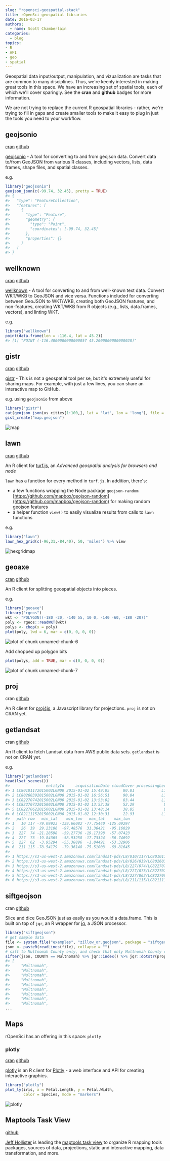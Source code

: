 ```yaml
---
slug: "ropensci-geospatial-stack"
title: rOpenSci geospatial libraries
date: 2016-03-17
authors:
  - name: Scott Chamberlain
categories:
  - blog
topics:
- R
- API
- geo
- spatial
---
```




Geospatial data input/output, manipulation, and vizualization are tasks that are common to many disciplines. Thus, we're keenly interested in making great tools in this space. We have an increasing set of spatial tools, each of which we'll cover sparingly. See the __cran__ and __github__ badges for more information.

We are not trying to replace the current R geospatial libraries - rather, we're trying to fill in gaps and create smaller tools to make it easy to plug in just the tools you need to your workflow.

## geojsonio

<a href="https://cran.rstudio.com/web/packages/geojsonio/"><span class="label label-warning">cran</span></a> <a href="https://github.com/ropensci/geojsonio"><span class="label label-info">github</span></a>

[geojsonio](https://github.com/ropensci/geojsonio) - A tool for converting to and from geojson data. Convert data to/from GeoJSON from various R classes, including vectors, lists, data frames, shape files, and spatial classes.

e.g.


```r
library("geojsonio")
geojson_json(c(-99.74, 32.45), pretty = TRUE)
#> {
#>   "type": "FeatureCollection",
#>   "features": [
#>     {
#>       "type": "Feature",
#>       "geometry": {
#>         "type": "Point",
#>         "coordinates": [-99.74, 32.45]
#>       },
#>       "properties": {}
#>     }
#>   ]
#> }
```

## wellknown

<a href="https://cran.rstudio.com/web/packages/wellknown/"><span class="label label-warning">cran</span></a> <a href="https://github.com/ropensci/wellknown"><span class="label label-info">github</span></a>

[wellknown](https://github.com/ropensci/wellknown) - A tool for converting to and from well-known text data. Convert WKT/WKB to GeoJSON and vice versa. Functions included for converting between GeoJSON to WKT/WKB, creating both GeoJSON features, and non-features, creating WKT/WKB from R objects (e.g., lists, data.frames, vectors), and linting WKT.

e.g.


```r
library("wellknown")
point(data.frame(lon = -116.4, lat = 45.2))
#> [1] "POINT (-116.4000000000000057 45.2000000000000028)"
```

## gistr

<a href="https://cran.rstudio.com/web/packages/gistr/"><span class="label label-warning">cran</span></a> <a href="https://github.com/ropensci/gistr"><span class="label label-info">github</span></a>

[gistr](https://github.com/ropensci/gistr) - This is not a geospatial tool per se, but it's extremely useful for sharing maps. For example, with just a few lines, you can share an interactive map to GitHub.

e.g. using `geojsonio` from above


```r
library("gistr")
cat(geojson_json(us_cities[1:100,], lat = 'lat', lon = 'long'), file = "map.geojson")
gist_create("map.geojson")
```

![map](/assets/blog-images/2016-03-17-ropensci-geospatial-stack/map.png)

## lawn

<a href="https://cran.rstudio.com/web/packages/lawn/"><span class="label label-warning">cran</span></a> <a href="https://github.com/ropensci/lawn"><span class="label label-info">github</span></a>

An R client for [turf.js](http://turfjs.org/), an _Advanced geospatial analysis for browsers and node_

`lawn` has a function for every method in `turf.js`. In addition, there's:

* a few functions wrapping the
Node package `geojson-random` [https://github.com/mapbox/geojson-random](https://github.com/mapbox/geojson-random) for making random geojson features
* a helper function `view()` to easily visualize results from calls to `lawn` functions

e.g.


```r
library("lawn")
lawn_hex_grid(c(-96,31,-84,40), 50, 'miles') %>% view
```

![hexgridmap](/assets/blog-images/2016-03-17-ropensci-geospatial-stack/hexgridmap.png)

## geoaxe

<a href="https://cran.rstudio.com/web/packages/geoaxe/"><span class="label label-warning">cran</span></a> <a href="https://github.com/ropenscilabs/geoaxe"><span class="label label-info">github</span></a>

An R client for splitting geospatial objects into pieces.

e.g.


```r
library("geoaxe")
library("rgeos")
wkt <- "POLYGON((-180 -20, -140 55, 10 0, -140 -60, -180 -20))"
poly <- rgeos::readWKT(wkt)
polys <- chop(x = poly)
plot(poly, lwd = 6, mar = c(0, 0, 0, 0))
```

![plot of chunk unnamed-chunk-6](/assets/blog-images/2016-03-17-ropensci-geospatial-stack/unnamed-chunk-6-1.png)

Add chopped up polygon bits


```r
plot(polys, add = TRUE, mar = c(0, 0, 0, 0))
```

![plot of chunk unnamed-chunk-7](/assets/blog-images/2016-03-17-ropensci-geospatial-stack/unnamed-chunk-7-1.png)



## proj

<span class="label label-default">cran</span> <a href="https://github.com/ropensci/proj"><span class="label label-info">github</span></a>

An R client for [proj4js](https://github.com/proj4js/proj4js), a Javascript library for projections.  `proj` is not on CRAN yet.

## getlandsat

<span class="label label-default">cran</span> <a href="https://github.com/ropenscilabs/getlandsat"><span class="label label-info">github</span></a>

An R client to fetch Landsat data from AWS public data sets. `getlandsat` is not on CRAN yet.

e.g.


```r
library("getlandsat")
head(lsat_scenes())
#>                entityId     acquisitionDate cloudCover processingLevel
#> 1 LC80101172015002LGN00 2015-01-02 15:49:05      80.81            L1GT
#> 2 LC80260392015002LGN00 2015-01-02 16:56:51      90.84            L1GT
#> 3 LC82270742015002LGN00 2015-01-02 13:53:02      83.44            L1GT
#> 4 LC82270732015002LGN00 2015-01-02 13:52:38      52.29             L1T
#> 5 LC82270622015002LGN00 2015-01-02 13:48:14      38.85             L1T
#> 6 LC82111152015002LGN00 2015-01-02 12:30:31      22.93            L1GT
#>   path row   min_lat    min_lon   max_lat    max_lon
#> 1   10 117 -79.09923 -139.66082 -77.75440 -125.09297
#> 2   26  39  29.23106  -97.48576  31.36421  -95.16029
#> 3  227  74 -21.28598  -59.27736 -19.17398  -57.07423
#> 4  227  73 -19.84365  -58.93258 -17.73324  -56.74692
#> 5  227  62  -3.95294  -55.38896  -1.84491  -53.32906
#> 6  211 115 -78.54179  -79.36148 -75.51003  -69.81645
#>                                                                                 download_url
#> 1 https://s3-us-west-2.amazonaws.com/landsat-pds/L8/010/117/LC80101172015002LGN00/index.html
#> 2 https://s3-us-west-2.amazonaws.com/landsat-pds/L8/026/039/LC80260392015002LGN00/index.html
#> 3 https://s3-us-west-2.amazonaws.com/landsat-pds/L8/227/074/LC82270742015002LGN00/index.html
#> 4 https://s3-us-west-2.amazonaws.com/landsat-pds/L8/227/073/LC82270732015002LGN00/index.html
#> 5 https://s3-us-west-2.amazonaws.com/landsat-pds/L8/227/062/LC82270622015002LGN00/index.html
#> 6 https://s3-us-west-2.amazonaws.com/landsat-pds/L8/211/115/LC82111152015002LGN00/index.html
```

## siftgeojson

<span class="label label-default">cran</span> <a href="https://github.com/ropenscilabs/siftgeojson"><span class="label label-info">github</span></a>

Slice and dice GeoJSON just as easily as you would a data.frame. This is built on top of `jqr`, an R wrapper for [jq](https://stedolan.github.io/jq/), a JSON processor.


```r
library("siftgeojson")
# get sample data
file <- system.file("examples", "zillow_or.geojson", package = "siftgeojson")
json <- paste0(readLines(file), collapse = "")
# sift to Multnomah County only, and check that only Multnomah County came back
sifter(json, COUNTY == Multnomah) %>% jqr::index() %>% jqr::dotstr(properties.COUNTY)
#> [
#>     "Multnomah",
#>     "Multnomah",
#>     "Multnomah",
#>     "Multnomah",
#>     "Multnomah",
#>     "Multnomah",
#>     "Multnomah",
#>     "Multnomah",
#>     "Multnomah",
...
```

## Maps

rOpenSci has an offering in this space: `plotly`

### plotly

<a href="https://cran.rstudio.com/web/packages/plotly/"><span class="label label-warning">cran</span></a> <a href="https://github.com/ropensci/plotly"><span class="label label-info">github</span></a>

[plotly](https://github.com/ropensci/plotly) is an R client for [Plotly](https://plot.ly/) - a web interface and API for creating interactive graphics.


```r
library("plotly")
plot_ly(iris, x = Petal.Length, y = Petal.Width,
        color = Species, mode = "markers")
```

![plotly](/assets/blog-images/2016-03-17-ropensci-geospatial-stack/plotly.png)

## Maptools Task View

<a href="https://github.com/ropensci/maptools"><span class="label label-info">github</span></a>

[Jeff Hollister](http://jwhollister.com/) is leading the [maptools task view](https://github.com/ropensci/maptools) to organize R mapping tools packages, sources of data, projections, static and interactive mapping, data transformation, and more.
